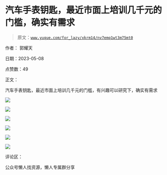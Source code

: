 # 汽车手表钥匙，最近市面上培训几千元的门槛，确实有需求

> 原文：[`www.yuque.com/for_lazy/xkrm14/nv7emq1wt3m75mt0`](https://www.yuque.com/for_lazy/xkrm14/nv7emq1wt3m75mt0)



作者： 郭耀天



日期：2023-05-08



点赞数：49

<ne-card data-card-name="hr" data-card-type="block" id="LHHVy" data-event-boundary="card">

正文：



汽车手表钥匙，最近市面上培训几千元的门槛，有兴趣可以研究下，确实有需求



<ne-card data-card-name="image" data-card-type="inline" id="SvyDT" data-event-boundary="card">![](img/b162b65af47374300a4aed74efaca61c.png)</ne-card>



<ne-card data-card-name="image" data-card-type="inline" id="bN0jW" data-event-boundary="card">![](img/ef3b856979cef647824d2f30959dcbb8.png)</ne-card>



<ne-card data-card-name="image" data-card-type="inline" id="hWsc0" data-event-boundary="card">![](img/bd317664e3d20a4fdd450dedf41b885f.png)</ne-card>



<ne-card data-card-name="image" data-card-type="inline" id="Tc8Zl" data-event-boundary="card">![](img/7d93e1bc33b09d9f34f5eada759785a8.png)</ne-card>



<ne-card data-card-name="image" data-card-type="inline" id="OSUic" data-event-boundary="card">![](img/1be72f556fd3cf45d0226f2e25036b34.png)</ne-card>



<ne-card data-card-name="image" data-card-type="inline" id="hvC4U" data-event-boundary="card">![](img/e67e17711328e54453435f94a1ff49e7.png)</ne-card>

<ne-card data-card-name="hr" data-card-type="block" id="hjzZF" data-event-boundary="card">

评论区：

<ne-card data-card-name="hr" data-card-type="block" id="obmJ2" data-event-boundary="card">

公众号懒人找资源，懒人专属群分享

</ne-card></ne-card></ne-card>